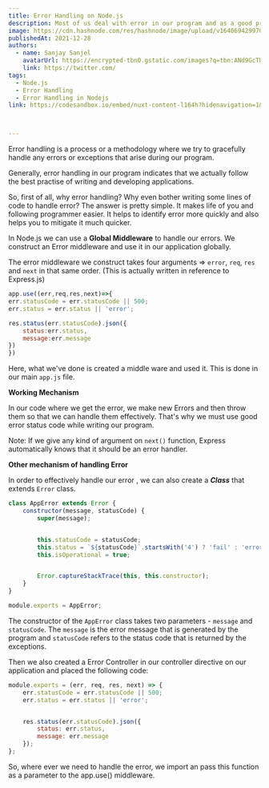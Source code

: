 ```yaml
---
title: Error Handling on Node.js 
description: Most of us deal with error in our program and as a good programmer we should always be able to handle our exceptions or errors gracefully. 
image: https://cdn.hashnode.com/res/hashnode/image/upload/v1640694299703/3yZ8m1wz4.png
publishedAt: 2021-12-28
authors:
  - name: Sanjay Sanjel
    avatarUrl: https://encrypted-tbn0.gstatic.com/images?q=tbn:ANd9GcTUstgs8cVrAZ4A2s8adMnLH6X-FtkDWM08Qg&usqp=CAU
    link: https://twitter.com/
tags:
  - Node.js
  - Error Handling
  - Error Handling in Nodejs
link: https://codesandbox.io/embed/nuxt-content-l164h?hidenavigation=1&theme=dark



---
```

Error handling is a process or a methodology where we try to gracefully handle any errors or exceptions that arise during our program. 

Generally, error handling in our program indicates that we actually follow the best practise of writing and developing applications.

So, first of all, why error handling? Why even bother writing some lines of code to handle error? The answer is pretty simple. It makes life of you and following programmer easier. It helps to identify error more quickly and also helps you to mitigate it much quicker.

In Node.js we can use a **Global Middleware** to handle our errors. We construct an Error middleware and use it in our application globally.

The error middleware we construct takes four arguments => `error`, `req`, `res` and `next` in that same order. (This is actually written in reference to Express.js)

```javascript
app.use((err,req,res,next)=>{
err.statusCode = err.statusCode || 500;
err.status = err.status || 'error';

res.status(err.statusCode).json({
    status:err.status,
    message:err.message
})
})
```
Here, what we've done is created a middle ware and used it. This is done in our main `app.js` file.

**Working Mechanism**

In our code where we get the error, we make new Errors and then throw them so that we can handle them effectively. That's why we must use good error status code while writing our program.

Note: If we give any kind of argument on `next()` function, Express automatically knows that it should be an error handler.

**Other mechanism of handling Error**

In order to effectively handle our error , we can also create a ***Class*** that extends `Error` class.

```javascript
class AppError extends Error {
    constructor(message, statusCode) {
        super(message);


        this.statusCode = statusCode;
        this.status = `${statusCode}`.startsWith('4') ? 'fail' : 'error';
        this.isOperational = true;


        Error.captureStackTrace(this, this.constructor);
    }
}

module.exports = AppError;
```

The constructor of the `AppError` class takes two parameters - `message` and `statusCode`. The `message` is the error message that is generated by the program and `statusCode` refers to the status code that is returned by the exceptions.

Then we also created a Error Controller in our controller directive on our application and placed the following code:

```javascript
module.exports = (err, req, res, next) => {
    err.statusCode = err.statusCode || 500;
    err.status = err.status || 'error';


    res.status(err.statusCode).json({
        status: err.status,
        message: err.message
    });
};
```

So, where ever we need to handle the error, we import an pass this function as a parameter to the app.use() middleware.

